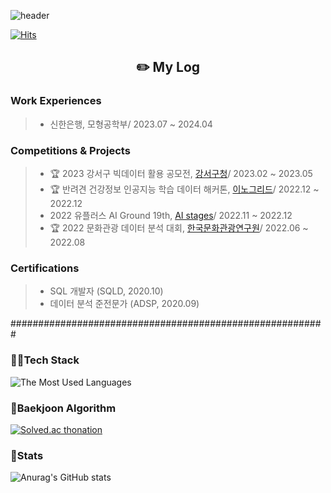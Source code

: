 ![header](https://capsule-render.vercel.app/api?type=Waving&color=timeGradient)

[![Hits](https://hits.seeyoufarm.com/api/count/incr/badge.svg?url=https%3A%2F%2Fgithub.com%2Fstat-thon&count_bg=%2379C83D&title_bg=%23555555&icon=&icon_color=%23E7E7E7&title=hits&edge_flat=false)](https://hits.seeyoufarm.com)

<div align="center"><h2>✏️ My Log </h2></div>

<h3> Work Experiences </h3>

> - 신한은행, 모형공학부/ 2023.07 ~ 2024.04

<h3> Competitions & Projects </h3>

> - 🏆 2023 강서구 빅데이터 활용 공모전, [강서구청](https://github.com/stat-thon/project-gangseo)/ 2023.02 ~ 2023.05
> - 🏆 반려견 건강정보 인공지능 학습 데이터 해커톤, [이노그리드](https://github.com/stat-thon/2022-Pet-Hackathon)/ 2022.12 ~ 2022.12
> - 2022 유플러스 AI Ground 19th, [AI stages](https://github.com/stat-thon/2022-Uplus-AI-ground)/ 2022.11 ~ 2022.12
> - 🏆 2022 문화관광 데이터 분석 대회, [한국문화관광연구원](https://github.com/stat-thon/2022-project-sports-DATA-133)/ 2022.06 ~ 2022.08


<h3> Certifications </h3>

> - SQL 개발자 (SQLD, 2020.10)
> - 데이터 분석 준전문가 (ADSP, 2020.09)



#########################################################


<h3> 🚴‍♂️Tech Stack </h3>

![The Most Used Languages](https://github-readme-stats.vercel.app/api/top-langs/?username=stat-thon&layout=compact)

<h3> 🏅Baekjoon Algorithm </h3>

[![Solved.ac thonation](http://mazassumnida.wtf/api/v2/generate_badge?boj=thonation)](https://solved.ac/wisehead)

<h3> 🧴Stats </h3>

![Anurag's GitHub stats](https://github-readme-stats.vercel.app/api?username=stat-thon&show_icons=true&theme=highcontrast)
